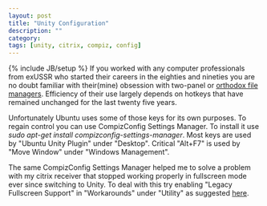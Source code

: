 ```yaml
---
layout: post
title: "Unity Configuration"
description: ""
category:
tags: [unity, citrix, compiz, config]
---
```

{% include JB/setup %}
If you worked with any computer professionals from exUSSR who started their careers in the eighties and nineties you are no doubt familiar with their(mine) obsession with two-panel or [orthodox file managers](http://en.wikipedia.org/wiki/Orthodox_file_manager#Orthodox_file_managers). Efficiency of their use largely depends on hotkeys that have remained unchanged for the last twenty five years.

Unfortunately Ubuntu uses some of those keys for its own purposes. To regain control you can use CompizConfig Settings Manager. To install it use *sudo apt-get install compizconfig-settings-manager*. Most keys are used by "Ubuntu Unity Plugin" under "Desktop". Critical "Alt+F7" is used by "Move Window" under "Windows Management".

The same CompizConfig Settings Manager helped me to solve a problem with my citrix receiver that stopped working properly in fullscreen mode ever since switching to Unity. To deal with this try enabling "Legacy Fullscreen Support" in "Workarounds" under "Utility" as suggested [here](http://ubuntuforums.org/showpost.php?p=11606441&postcount=6).
